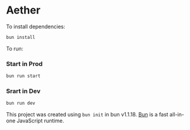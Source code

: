 # Aether

To install dependencies:

```bash
bun install
```

To run:

### Start in Prod
```bash
bun run start
```

### Srart in Dev
```bash
bun run dev
```

This project was created using `bun init` in bun v1.1.18. [Bun](https://bun.sh) is a fast all-in-one JavaScript runtime.
